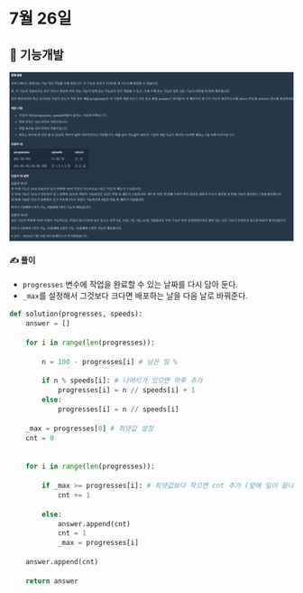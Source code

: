 # 7월 26일

## 🚩 기능개발

[![image-20210726202513934](README.assets/image-20210726202513934.png)](https://programmers.co.kr/learn/courses/30/lessons/42586?language=python3)



#### ✍ 풀이

- `progresses` 변수에 작업을 완료할 수 있는 날짜를 다시 담아 둔다.
- `_max`를 설정해서 그것보다 크다면 배포하는 날을 다음 날로 바꿔준다.

```python
def solution(progresses, speeds):
    answer = []
    
    for i in range(len(progresses)):
        
        n = 100 - progresses[i] # 남은 일 %
        
        if n % speeds[i]: # 나머지가 있으면 하루 추가
            progresses[i] = n // speeds[i] + 1
        else:
            progresses[i] = n // speeds[i]
            
    _max = progresses[0] # 최댓값 설정
    cnt = 0
    
    
    for i in range(len(progresses)):
        
        if _max >= progresses[i]: # 최댓값보다 작으면 cnt 추가 (앞에 일이 끝나야 배포할 수 있음)
            cnt += 1
                
        else:
            answer.append(cnt)
            cnt = 1
            _max = progresses[i]
            
    answer.append(cnt)
    
    return answer
```





